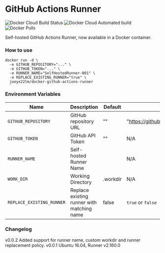 # GitHub Actions Runner
![Docker Cloud Build Status](https://img.shields.io/docker/cloud/build/joeyx22lm/docker-github-actions-runner)
![Docker Cloud Automated build](https://img.shields.io/docker/cloud/automated/joeyx22lm/docker-github-actions-runner)
![Docker Pulls](https://img.shields.io/docker/pulls/joeyx22lm/docker-github-actions-runner)

Self-hosted GitHub Actions Runner, now available in a Docker container.

### How to use

```
docker run -d \
  -e GITHUB_REPOSITORY="..." \
  -e GITHUB_TOKEN="..." \
  -e RUNNER_NAME="SelfHostedRunner-001" \
  -e REPLACE_EXISTING_RUNNER="true" \
  joeyx22lm/docker-github-actions-runner
```

### Environment Variables

| Name | Description | Default | Example |
| --- | --- | --- | --- |
| `GITHUB_REPOSITORY` | GitHub repository URL | "" | "https://github.com/joeyx22lm/example"
| `GITHUB_TOKEN` | GitHub API Token | "" | N/A
| `RUNNER_NAME` | Self-hosted Runner Name | <container hostname> | N/A
| `WORK_DIR` | Working Directory | .workdir | N/A
| `REPLACE_EXISTING_RUNNER` | Replace existing runner with matching name | false | `true` or `false`

### Changelog

v0.0.2			Added support for runner name, custom workdir and runner replacement policy.
v0.0.1			Ubuntu 16.04, Runner v2.160.0
